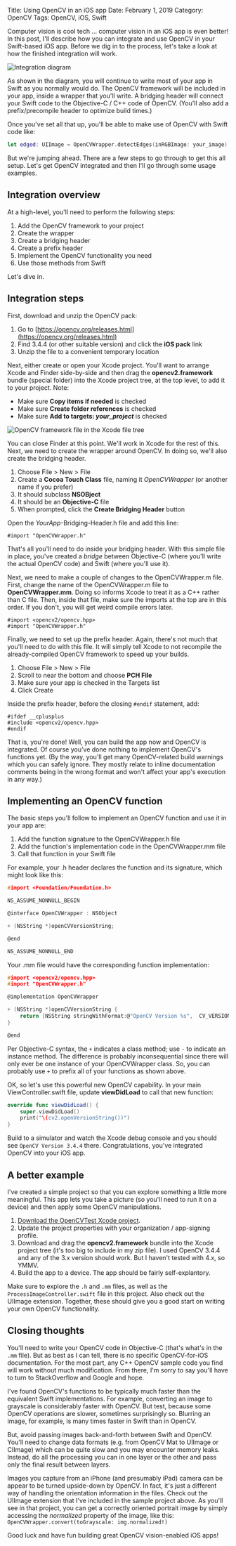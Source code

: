 Title: Using OpenCV in an iOS app
Date: February 1, 2019
Category: OpenCV
Tags: OpenCV, iOS, Swift


Computer vision is cool tech ... computer vision in an iOS app is even better! In this post, I'll describe how you can integrate and use OpenCV in your Swift-based iOS app. Before we dig in to the process, let's take a look at how the finished integration will work.

![Integration diagram](../images/2019/ios_opencv.png)

As shown in the diagram, you will continue to write most of your app in Swift as you normally would do. The OpenCV framework will be included in your app, inside a wrapper that you'll write. A bridging header will connect your Swift code to the Objective-C / C++ code of OpenCV. (You'll also add a prefix/precompile header to optimize build times.)


Once you've set all that up, you'll be able to make use of OpenCV with Swift code like:

```swift
let edged: UIImage = OpenCVWrapper.detectEdges(inRGBImage: your_image)
```

But we're jumping ahead. There are a few steps to go through to get this all setup. Let's get OpenCV integrated and then I'll go through some usage examples.

## Integration overview

At a high-level, you'll need to perform the following steps:

1. Add the OpenCV framework to your project
2. Create the wrapper
3. Create a bridging header
4. Create a prefix header
5. Implement the OpenCV functionality you need
6. Use those methods from Swift

Let's dive in.

## Integration steps

First, download and unzip the OpenCV pack:

1. Go to [https://opencv.org/releases.html](https://opencv.org/releases.html)
2. Find 3.4.4 (or other suitable version) and click the **iOS pack** link
3. Unzip the file to a convenient temporary location

Next, either create or open your Xcode project. You'll want to arrange Xcode and Finder side-by-side and then drag the **opencv2.framework** bundle (special folder) into the Xcode project tree, at the top level, to add it to your project. Note:

* Make sure **Copy items if needed** is checked
* Make sure **Create folder references** is checked
* Make sure **Add to targets: _your\_project_** is checked

![OpenCV framework file in the Xcode file tree](../images/2019/opencv_framework.png)

You can close Finder at this point. We'll work in Xcode for the rest of this. Next, we need to create the wrapper around OpenCV. In doing so, we'll also create the bridging header.

1. Choose File > New > File
2. Create a **Cocoa Touch Class** file, naming it *OpenCVWrapper* (or another name if you prefer)
3. It should subclass **NSOBject**
4. It should be an **Objective-C** file
5. When prompted, click the **Create Bridging Header** button

Open the _YourApp_-Bridging-Header.h file and add this line:


```
#import "OpenCVWrapper.h"
```

That's all you'll need to do inside your bridging header. With this simple file in place, you've created a _bridge_ between Objective-C (where you'll write the actual OpenCV code) and Swift (where you'll use it).

Next, we need to make a couple of changes to the OpenCVWrapper.m file. First, change the name of the OpenCVWrapper.m file to **OpenCVWrapper.mm**. Doing so informs Xcode to treat it as a C++ rather than C file. Then, inside that file, make sure the imports at the top are in this order. If you don't, you will get weird compile errors later.

    #import <opencv2/opencv.hpp>
    #import "OpenCVWrapper.h"

Finally, we need to set up the prefix header. Again, there's not much that you'll need to do with this file. It will simply tell Xcode to not recompile the already-compiled OpenCV framework to speed up your builds.

1. Choose File > New > File
2. Scroll to near the bottom and choose **PCH File**
3. Make sure your app is checked in the Targets list
4. Click Create

Inside the prefix header, before the closing `#endif` statement, add:

    #ifdef __cplusplus
    #include <opencv2/opencv.hpp>
    #endif

That is, you're done! Well, you can build the app now and OpenCV is integrated. Of course you've done nothing to implement OpenCV's functions yet. (By the way, you'll get many OpenCV-related build warnings which you can safely ignore. They mostly relate to inline documentation comments being in the wrong format and won't affect your app's execution in any way.)

## Implementing an OpenCV function

The basic steps you'll follow to implement an OpenCV function and use it in your app are:

1. Add the function signature to the OpenCVWrapper.h file
2. Add the function's implementation code in the OpenCVWrapper.mm file
3. Call that function in your Swift file

For example, your .h header declares the function and its signature, which might look like this:

```c
#import <Foundation/Foundation.h>

NS_ASSUME_NONNULL_BEGIN

@interface OpenCVWrapper : NSObject

+ (NSString *)openCVVersionString;

@end

NS_ASSUME_NONNULL_END
```

Your .mm file would have the corresponding function implementation:

```c
#import <opencv2/opencv.hpp>
#import "OpenCVWrapper.h"

@implementation OpenCVWrapper

+ (NSString *)openCVVersionString {
    return [NSString stringWithFormat:@"OpenCV Version %s",  CV_VERSION];
}

@end
```

Per Objective-C syntax, the `+` indicates a class method; use `-` to indicate an instance method. The difference is probably inconsequential since there will only ever be one instance of your OpenCVWrapper class. So, you can probably use `+` to prefix all of your functions as shown above.

OK, so let's use this powerful new OpenCV capability. In your main ViewController.swift file, update **viewDidLoad** to call that new function:

```swift
override func viewDidLoad() {
    super.viewDidLoad()
    print("\(cv2.openVersionString())")
}
```

Build to a simulator and watch the Xcode debug console and you should see `OpenCV Version 3.4.4` there. Congratulations, you've integrated OpenCV into your iOS app.

## A better example

I've created a simple project so that you can explore something a little more meaningful. This app lets you take a picture (so you'll need to run it on a device) and then apply some OpenCV manipulations. 

1. [Download the OpenCVTest Xcode project](../images/2019/OpenCVTest.zip). 
2. Update the project properties with your organization / app-signing profile.
3. Download and drag the **opencv2.framework** bundle into the Xcode project tree (it's too big to include in my zip file). I used OpenCV 3.4.4 and any of the 3.x version should work. But I haven't tested with 4.x, so YMMV.
4. Build the app to a device. The app should be fairly self-explantory.

Make sure to explore the `.h` and `.mm` files, as well as the `ProcessImageController.swift` file in this project. Also check out the UIImage extension. Together, these should give you a good start on writing your own OpenCV functionality.


## Closing thoughts

You'll need to write your OpenCV code in Objective-C (that's what's in the `.mm` file). But as best as I can tell, there is no specific OpenCV-for-iOS documentation. For the most part, any C++ OpenCV sample code you find will work without much modification. From there, I'm sorry to say you'll have to turn to StackOverflow and Google and hope.

I've found OpenCV's functions to be typically much faster than the equivalent Swift implementations. For example, converting an image to grayscale is considerably faster with OpenCV. But test, because some OpenCV operations are slower, sometimes surprisingly so. Blurring an image, for example, is many times faster in Swift than in OpenCV.

But, avoid passing images back-and-forth between Swift and OpenCV. You'll need to change data formats (e.g. from OpenCV Mat to UIImage or CIImage) which can be quite slow and you may encounter memory leaks. Instead, do all the processing you can in one layer or the other and pass only the final result between layers.

Images you capture from an iPhone (and presumably iPad) camera can be appear to be turned upside-down by OpenCV. In fact, it's just a different way of handling the orientation information in the files. Check out the UIImage extension that I've included in the sample project above. As you'll see in that project, you can get a correctly oriented portrait image by simply accessing the _normalized_ property of the image, like this: `OpenCVWrapper.convert(toGrayscale: img.normalized!)`

Good luck and have fun building great OpenCV vision-enabled iOS apps!
